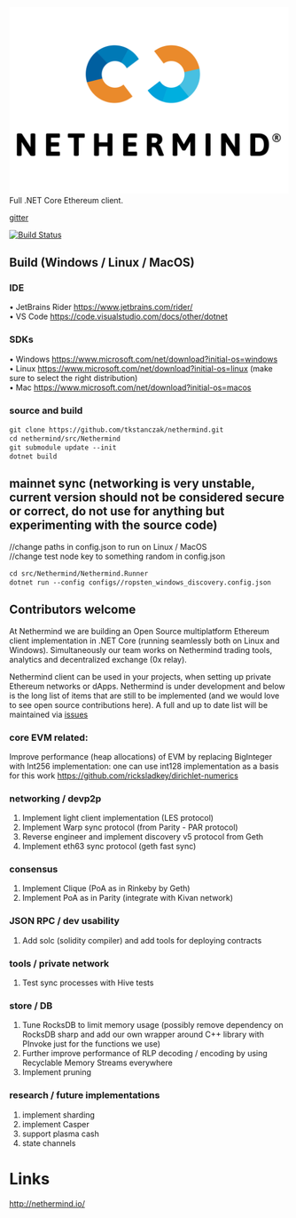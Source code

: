 <img src="Nethermind.png" width="600">
Full .NET Core Ethereum client.

[gitter](https://gitter.im/nethermindeth/nethermind?utm_source=share-link&utm_medium=link&utm_campaign=share-link)

[![Build Status](https://travis-ci.org/rlanga/nethermind.svg?branch=master)](https://travis-ci.org/rlanga/nethermind)

## Build (Windows / Linux / MacOS)

### IDE
•	JetBrains Rider https://www.jetbrains.com/rider/<br/>
•	VS Code https://code.visualstudio.com/docs/other/dotnet<br/>

### SDKs
•	Windows https://www.microsoft.com/net/download?initial-os=windows<br/>
•	Linux https://www.microsoft.com/net/download?initial-os=linux (make sure to select the right distribution)<br/>
•	Mac https://www.microsoft.com/net/download?initial-os=macos<br/>

### source and build

```
git clone https://github.com/tkstanczak/nethermind.git
cd nethermind/src/Nethermind
git submodule update --init
dotnet build
```

## mainnet sync (networking is very unstable, current version should not be considered secure or correct, do not use for anything but experimenting with the source code)

//change paths in config.json to run on Linux / MacOS<br/>
//change test node key to something random in config.json<br/>
```
cd src/Nethermind/Nethermind.Runner
dotnet run --config configs//ropsten_windows_discovery.config.json
```

## Contributors welcome
At Nethermind we are building an Open Source multiplatform Ethereum client implementation in .NET Core (running seamlessly both on Linux and Windows). Simultaneously our team works on Nethermind trading tools, analytics and decentralized exchange (0x relay).

Nethermind client can be used in your projects, when setting up private Ethereum networks or dApps. Nethermind is under development and below is the long list of items that are still to be implemented (and we would love to see open source contributions here). A full and up to date list will be maintained via [issues](https://github.com/tkstanczak/nethermind/issues)

### core EVM related:
Improve performance (heap allocations) of EVM by replacing BigInteger with Int256 implementation: one can use int128 implementation as a basis for this work
https://github.com/ricksladkey/dirichlet-numerics

### networking / devp2p
1) Implement light client implementation (LES protocol)
2) Implement Warp sync protocol (from Parity - PAR protocol)
3) Reverse engineer and implement discovery v5 protocol from Geth
4) Implement eth63 sync protocol (geth fast sync)

### consensus
1) Implement Clique (PoA as in Rinkeby by Geth)
2) Implement PoA as in Parity (integrate with Kivan network)

### JSON RPC / dev usability
1) Add solc (solidity compiler) and add tools for deploying contracts

### tools / private network
1) Test sync processes with Hive tests

### store / DB
1) Tune RocksDB to limit memory usage (possibly remove dependency on RocksDB sharp and add our own wrapper around C++ library with PInvoke just for the functions we use)
2) Further improve performance of RLP decoding / encoding by using Recyclable Memory Streams everywhere
3) Implement pruning

### research / future implementations
1) implement sharding
2) implement Casper
3) support plasma cash
4) state channels

# Links
http://nethermind.io/
